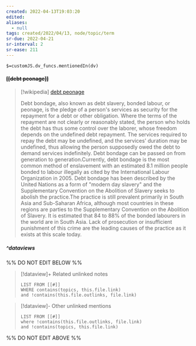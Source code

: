 ```yaml
---
created: 2022-04-13T19:03:20 
edited: 
aliases:
  - null
tags: created/2022/04/13, node/topic/term
sr-due: 2022-04-21
sr-interval: 2
sr-ease: 211
---
```

`$=customJS.dv_funcs.mentionedIn(dv)`

#### <s class="topic-title">[[debt peonage]]</s>

> [!wikipedia] [debt peonage](https://en.wikipedia.org/wiki/Debt%20bondage)
> 
> Debt bondage, also known as debt slavery, bonded labour, or peonage, is the pledge of a person's services as security for the repayment for a debt or other obligation. Where the terms of the repayment are not clearly or reasonably stated, the person who holds the debt has thus some control over the laborer, whose freedom depends on the undefined debt repayment. The services required to repay the debt may be undefined, and the services' duration may be undefined, thus allowing the person supposedly owed the debt to demand services indefinitely. Debt bondage can be passed on from generation to generation.Currently, debt bondage is the most common method of enslavement with an estimated 8.1 million people bonded to labour illegally as cited by the International Labour Organization in 2005. Debt bondage has been described by the United Nations as a form of "modern day slavery" and the Supplementary Convention on the Abolition of Slavery seeks to abolish the practice.The practice is still prevalent primarily in South Asia and Sub-Saharan Africa, although most countries in these regions are parties to the Supplementary Convention on the Abolition of Slavery. It is estimated that 84 to 88% of the bonded labourers in the world are in South Asia. Lack of prosecution or insufficient punishment of this crime are the leading causes of the practice as it exists at this scale today.
>


##### ^dataviews

%% DO NOT EDIT BELOW %%
> [!dataview]+ Related unlinked notes
> ```dataview
> LIST FROM [[#]]
> WHERE contains(topics, this.file.link)
> and !contains(this.file.outlinks, file.link)
> ```
 
> [!dataview]- Other unlinked mentions
> ```dataview
> LIST FROM [[#]]
> where !contains(this.file.outlinks, file.link)
> and !contains(topics, this.file.link)
> ```

%% DO NOT EDIT ABOVE %%
